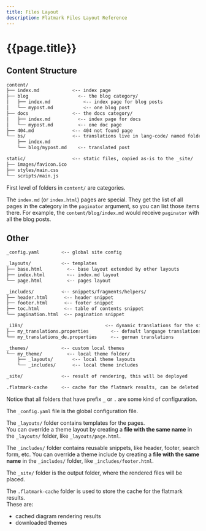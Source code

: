 ```yaml
---
title: Files Layout
description: Flatmark Files Layout Reference
---
```


# {{page.title}}

## Content Structure

```bash
content/
├── index.md            <-- index page
├── blog                  <-- the blog category/
│   ├── index.md            <-- index page for blog posts
│   └── mypost.md           <-- one blog post
├── docs                <-- the docs category/
│   ├── index.md          <-- index page for docs
│   └── mypost.md         <-- one doc page
├── 404.md              <-- 404 not found page
└── bs/                 <-- translations live in lang-code/ named folders/
    ├── index.md
    └── blog/mypost.md    <-- translated post

static/                 <-- static files, copied as-is to the _site/
├── images/favicon.ico
├── styles/main.css
└── scripts/main.js
```

First level of folders in `content/` are categories.

The `index.md` (or `index.html`) pages are special.
They get the list of all pages in the category in the `paginator` argument, so you can list those items there.
For example, the `content/blog/index.md` would receive `paginator` with all the blog posts.


## Other

```bash
_config.yaml        <-- global site config

_layouts/           <-- templates
├── base.html         <-- base layout extended by other layouts
├── index.html        <-- index.md layout
└── page.html         <-- pages layout

_includes/          <-- snippets/fragments/helpers/
├── header.html      <-- header snippet
├── footer.html      <-- footer snippet
├── toc.html         <-- table of contents snippet
└── pagination.html  <-- pagination snippet

_i18n/                              <-- dynamic translations for the site
├── my_translations.properties        <-- default language translations
└── my_translations_de.properties     <-- german translations

_themes/            <-- custom local themes
└── my_theme/         <-- local theme folder/
    ├── _layouts/       <-- local theme layouts
    └── _includes/      <-- local theme includes

_site/              <-- result of rendering, this will be deployed

.flatmark-cache     <-- cache for the flatmark results, can be deleted
```

Notice that all folders that have prefix `_` or `.` are some kind of configuration.

The `_config.yaml` file is the global configuration file.

The `_layouts/` folder contains templates for the pages.  
You can override a theme layout by creating a **file with the same name** in the `_layouts/` folder, like `_layouts/page.html`.

The `_includes/` folder contains reusable snippets, like header, footer, search form, etc.
You can override a theme include by creating a **file with the same name** in the `_includes/` folder, like `_includes/footer.html`.

The `_site/` folder is the output folder, where the rendered files will be placed.

The `.flatmark-cache` folder is used to store the cache for the flatmark results.  
These are:
- cached diagram rendering results
- downloaded themes

